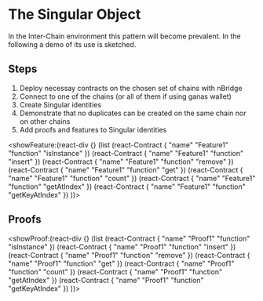 
# The Singular Object

In the Inter-Chain environment this pattern will become prevalent. In the following a demo of its use is sketched.

## Steps

1. Deploy necessay contracts on the chosen set of chains with nBridge
2. Connect to one of the chains (or all of them if using ganas wallet)
3. Create Singular identities
  1. Demonstrate that no duplicates can be created on the same chain nor on other chains
4. Add proofs and features to Singular identities


<showFeature:(react-div {} (list 
  (react-Contract {
      "name" "Feature1"
      "function" "isInstance"
  })
  (react-Contract {
      "name" "Feature1"
      "function" "insert"
  })
  (react-Contract {
      "name" "Feature1"
      "function" "remove"
  })
  (react-Contract {
      "name" "Feature1"
      "function" "get"
  })
  (react-Contract {
      "name" "Feature1"
      "function" "count"
  })
  (react-Contract {
      "name" "Feature1"
      "function" "getAtIndex"
  })
    (react-Contract {
      "name" "Feature1"
      "function" "getKeyAtIndex"
  })
))>

## Proofs

<showProof:(react-div {} (list 
  (react-Contract {
      "name" "Proof1"
      "function" "isInstance"
  })
  (react-Contract {
      "name" "Proof1"
      "function" "insert"
  })
  (react-Contract {
      "name" "Proof1"
      "function" "remove"
  })
  (react-Contract {
      "name" "Proof1"
      "function" "get"
  })
  (react-Contract {
      "name" "Proof1"
      "function" "count"
  })
  (react-Contract {
      "name" "Proof1"
      "function" "getAtIndex"
  })
    (react-Contract {
      "name" "Proof1"
      "function" "getKeyAtIndex"
  })
))>